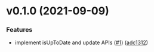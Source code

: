 # v0.1.0  (2021-09-09)


### Features

* implement isUpToDate and update APIs ([#1](https://github.com/VeryGoodOpenSource/pub_update/issues/1)) ([adc1312](https://github.com/VeryGoodOpenSource/pub_update/commit/adc13127067912e721849d56f334bfb7deaebde6))



